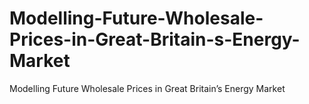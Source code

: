 # Modelling-Future-Wholesale-Prices-in-Great-Britain-s-Energy-Market
Modelling Future Wholesale Prices in Great Britain’s Energy Market
